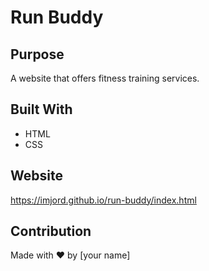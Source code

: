 # Run Buddy

## Purpose
A website that offers fitness training services.

## Built With
* HTML
* CSS

## Website
https://imjord.github.io/run-buddy/index.html

## Contribution
Made with ❤️ by [your name]
